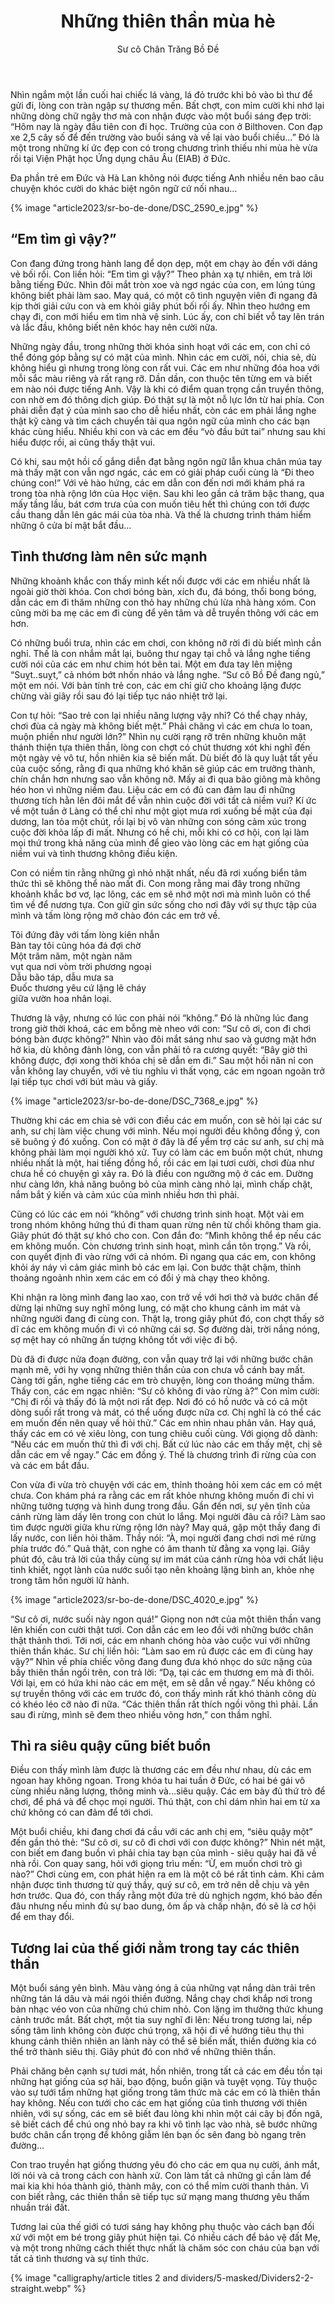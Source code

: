 ﻿---
title: Những thiên thần mùa hè
author: Sư cô Chân Trăng Bồ Đề
---

Nhìn ngắm một lần cuối hai chiếc lá vàng, lá đỏ trước khi bỏ vào bì thư để gửi đi, lòng con tràn ngập sự thương mến. Bất chợt, con mỉm cười khi nhớ lại những dòng chữ ngây thơ mà con nhận được vào một buổi sáng đẹp trời: “Hôm nay là ngày đầu tiên con đi học. Trường của con ở Bilthoven. Con đạp xe 2,5 cây số để đến trường vào buổi sáng và về lại vào buổi chiều…” Đó là một trong những kí ức đẹp con có trong chương trình thiếu nhi mùa hè vừa rồi tại Viện Phật học Ứng dụng châu Âu (EIAB) ở Đức.

Đa phần trẻ em Đức và Hà Lan không nói được tiếng Anh nhiều nên bao câu chuyện khóc cười do khác biệt ngôn ngữ cứ nối nhau…

{% image "article2023/sr-bo-de-done/DSC_2590_e.jpg" %}

## “Em tìm gì vậy?”

Con đang đứng trong hành lang để dọn dẹp, một em chạy ào đến với dáng vẻ bối rối. Con liền hỏi: “Em tìm gì vậy?” Theo phản xạ tự nhiên, em trả lời bằng tiếng Đức. Nhìn đôi mắt tròn xoe và ngơ ngác của con, em lúng túng không biết phải làm sao. May quá, có một cô tình nguyện viên đi ngang đã kịp thời giải cứu con và em khỏi giây phút bối rối ấy. Nhìn theo hướng em chạy đi, con mới hiểu em tìm nhà vệ sinh. Lúc ấy, con chỉ biết vỗ tay lên trán và lắc đầu, không biết nên khóc hay nên cười nữa.

Những ngày đầu, trong những thời khóa sinh hoạt với các em, con chỉ có thể đóng góp bằng sự có mặt của mình. Nhìn các em cười, nói, chia sẻ, dù không hiểu gì nhưng trong lòng con rất vui. Các em như những đóa hoa với mỗi sắc màu riêng và rất rạng rỡ. Dần dần, con thuộc tên từng em và biết em nào nói được tiếng Anh. Vậy là khi có điểm quan trọng cần truyền thông, con nhờ em đó thông dịch giúp. Đó thật sự là một nỗ lực lớn từ hai phía. Con phải diễn đạt ý của mình sao cho dễ hiểu nhất, còn các em phải lắng nghe thật kỹ càng và tìm cách chuyển tải qua ngôn ngữ của mình cho các bạn khác cùng hiểu. Nhiều khi con và các em đều “vò đầu bứt tai” nhưng sau khi hiểu được rồi, ai cũng thấy thật vui. 

Có khi, sau một hồi cố gắng diễn đạt bằng ngôn ngữ lẫn khua chân múa tay mà thấy mặt con vẫn ngơ ngác, các em có giải pháp cuối cùng là “Đi theo chúng con!” Với vẻ hào hứng, các em dẫn con đến nơi mới khám phá ra trong tòa nhà rộng lớn của Học viện. Sau khi leo gần cả trăm bậc thang, qua mấy tầng lầu, bát cơm trưa của con muốn tiêu hết thì chúng con tới được cầu thang dẫn lên gác mái của tòa nhà. Và thế là chương trình thám hiểm những ô cửa bí mật bắt đầu…

## Tình thương làm nên sức mạnh

Những khoảnh khắc con thấy mình kết nối được với các em nhiều nhất là ngoài giờ thời khóa. Con chơi bóng bàn, xích đu, đá bóng, thổi bong bóng, dẫn các em đi thăm những con thỏ hay những chú lừa nhà hàng xóm. Con cũng mời ba mẹ các em đi cùng để yên tâm và dễ truyền thông với các em hơn. 

Có những buổi trưa, nhìn các em chơi, con không nỡ rời đi dù biết mình cần nghỉ. Thế là con nhắm mắt lại, buông thư ngay tại chỗ và lắng nghe tiếng cười nói của các em như chim hót bên tai. Một em đưa tay lên miệng “Suỵt..suỵt,” cả nhóm bớt nhốn nháo và lắng nghe. “Sư cô Bồ Đề đang ngủ,” một em nói. Với bản tính trẻ con, các em chỉ giữ cho khoảng lặng được chừng vài giây rồi sau đó lại tiếp tục náo nhiệt trở lại. 

Con tự hỏi: “Sao trẻ con lại nhiều năng lượng vậy nhỉ? Có thể chạy nhảy, chơi đùa cả ngày mà không biết mệt.” Phải chăng vì các em chưa lo toan, muộn phiền như người lớn?” Nhìn nụ cười rạng rỡ trên những khuôn mặt thánh thiện tựa thiên thần, lòng con chợt có chút thương xót khi nghĩ đến một ngày vẻ vô tư, hồn nhiên kia sẽ biến mất. Dù biết đó là quy luật tất yếu của cuộc sống, rằng đi qua những khó khăn sẽ giúp các em trưởng thành, chín chắn hơn nhưng sao vẫn không nỡ. Mấy ai đi qua bão giông mà không héo hon vì những niềm đau. Liệu các em có đủ can đảm lau đi những thương tích hằn lên đôi mắt để vẫn nhìn cuộc đời với tất cả niềm vui? Kí ức về một tuần ở Làng có thể chỉ như một giọt mưa rơi xuống bề mặt của đại dương, lan tỏa một chút, rồi lại bị vô vàn những con sóng cảm xúc trong cuộc đời khỏa lấp đi mất. Nhưng có hề chi, mỗi khi có cơ hội, con lại làm mọi thứ trong khả năng của mình để gieo vào lòng các em hạt giống của niềm vui và tình thương không điều kiện. 

Con có niềm tin rằng những gì nhỏ nhặt nhất, nếu đã rơi xuống biển tâm thức thì sẽ không thể nào mất đi. Con mong rằng mai đây trong những khoảnh khắc bơ vơ, lạc lõng, các em sẽ nhớ một nơi mà mình luôn có thể tìm về để nương tựa. Con giữ gìn sức sống cho nơi đây với sự thực tập của mình và tấm lòng rộng mở chào đón các em trở về.

<div class="verse"><p>Tôi đứng đây với tấm lòng kiên nhẫn<br/>
Bàn tay tôi cũng hóa đá đợi chờ<br/>
Một trăm năm, một ngàn năm<br/>
vụt qua nơi vòm trời phương ngoại<br/>
Dẫu bão táp, dẫu mưa sa<br/>
Đuốc thương yêu cứ lặng lẽ cháy<br/>
giữa vườn hoa nhân loại.</p></div>

Thương là vậy, nhưng có lúc con phải nói “không.” Đó là những lúc đang trong giờ thời khoá, các em bỗng mè nheo với con: “Sư cô ơi, con đi chơi bóng bàn được không?” Nhìn vào đôi mắt sáng như sao và gương mặt hớn hở kia, dù không đành lòng, con vẫn phải tỏ ra cương quyết: “Bây giờ thì không được, đợi xong thời khóa chị sẽ dẫn em đi.” Sau một hồi năn nỉ con vẫn không lay chuyển, với vẻ tiu nghỉu vì thất vọng, các em ngoan ngoãn trở lại tiếp tục chơi với bút màu và giấy. 

{% image "article2023/sr-bo-de-done/DSC_7368_e.jpg" %}

Thường khi các em chia sẻ với con điều các em muốn, con sẽ hỏi lại các sư anh, sư chị làm việc chung với mình. Nếu mọi người đều không đồng ý, con sẽ buông ý đó xuống. Con có mặt ở đây là để yểm trợ các sư anh, sư chị mà không phải làm mọi người khó xử. Tuy có làm các em buồn một chút, nhưng nhiều nhất là một, hai tiếng đồng hồ, rồi các em lại tươi cười, chơi đùa như chưa hề có chuyện gì xảy ra. Đó là điều con ngưỡng mộ ở các em. Dường như càng lớn, khả năng buông bỏ của mình càng nhỏ lại, mình chấp chặt, nắm bắt ý kiến và cảm xúc của mình nhiều hơn thì phải. 

Cũng có lúc các em nói “không” với chương trình sinh hoạt. Một vài em trong nhóm không hứng thú đi tham quan rừng nên từ chối không tham gia. Giây phút đó thật sự khó cho con. Con đắn đo: “Mình không thể ép nếu các em không muốn. Còn chương trình sinh hoạt, mình cần tôn trọng.” Và rồi, con quyết định đi vào rừng với cả nhóm. Đi ngang qua các em, con không khỏi áy náy vì cảm giác mình bỏ các em lại. Con bước thật chậm, thỉnh thoảng ngoảnh nhìn xem các em có đổi ý mà chạy theo không. 

Khi nhận ra lòng mình đang lao xao, con trở về với hơi thở và bước chân để dừng lại những suy nghĩ mông lung, có mặt cho khung cảnh im mát và những người đang đi cùng con. Thật lạ, trong giây phút đó, con chợt thấy sở dĩ các em không muốn đi vì có những cái sợ. Sợ đường dài, trời nắng nóng, sợ mệt hay có những ấn tượng không tốt với việc đi bộ. 

Dù đã đi được nửa đoạn đường, con vẫn quay trở lại với những bước chân mạnh mẽ, với hy vọng những thiên thần của con chưa vỗ cánh bay mất. Càng tới gần, nghe tiếng các em trò chuyện, lòng con thoáng mừng thầm. Thấy con, các em ngạc nhiên: “Sư cô không đi vào rừng à?” Con mỉm cười: “Chị đi rồi và thấy đó là một nơi rất đẹp. Nơi đó có hồ nước và có cả một dòng suối rất trong và mát, có thể uống được nữa cơ. Chị nghĩ là có thể các em muốn đến nên quay về hỏi thử.” Các em nhìn nhau phân vân. Hay quá, thấy các em có vẻ xiêu lòng, con tung chiêu cuối cùng. Với giọng dỗ dành: “Nếu các em muốn thử thì đi với chị. Bất cứ lúc nào các em thấy mệt, chị sẽ dẫn các em về ngay.” Các em đồng ý. Thế là chương trình đi rừng của con và các em bắt đầu. 

Con vừa đi vừa trò chuyện với các em, thỉnh thoảng hỏi xem các em có mệt chưa. Con khám phá ra rằng các em rất khỏe nhưng không muốn đi chỉ vì những tưởng tượng và hình dung trong đầu. Gần đến nơi, sự yên tĩnh của cánh rừng làm dấy lên trong con chút lo lắng. Mọi người đâu cả rồi? Làm sao tìm được người giữa khu rừng rộng lớn này? May quá, gặp một thầy đang đi lấy nước, con liền hỏi thăm. Thầy nói: “À, mọi người đang chơi nơi mé rừng phía trước đó.” Quả thật, con nghe có âm thanh từ đằng xa vọng lại. Giây phút đó, câu trả lời của thầy cùng sự im mát của cánh rừng hòa với chất liệu tinh khiết, ngọt lành của nước suối tạo nên khoảng lặng bình an, khỏe nhẹ trong tâm hồn người lữ hành. 

{% image "article2023/sr-bo-de-done/DSC_4020_e.jpg" %}

“Sư cô ơi, nước suối này ngon quá!” Giọng non nớt của một thiên thần vang lên khiến con cười thật tươi. Con dẫn các em leo đồi với những bước chân thật thảnh thơi. Tới nơi, các em nhanh chóng hòa vào cuộc vui với những thiên thần khác. Sư chị liền hỏi: “Làm sao em rủ được các em đi cùng hay vậy?” Nhìn về phía chiếc võng đang đung đưa khó nhọc do sức nặng của bầy thiên thần ngồi trên, con trả lời: “Dạ, tại các em thương em mà đi thôi. Với lại, em có hứa khi nào các em mệt, em sẽ dẫn về ngay.” Nếu không có sự truyền thông với các em trước đó, con thấy mình rất khó thành công dù có khéo léo cỡ nào đi nữa. “Các thiên thần rất thích ngồi võng thì phải. Lần sau đi rừng, mình sẽ đem theo nhiều võng hơn,” con thầm nghĩ.

## Thì ra siêu quậy cũng biết buồn

Điều con thấy mình làm được là thương các em đều như nhau, dù các em ngoan hay không ngoan. Trong khóa tu hai tuần ở Đức, có hai bé gái vô cùng nhiều năng lượng, thông minh và…siêu quậy. Các em bày đủ thứ trò để chơi, để phá và để chọc mọi người. Thú thật, con chỉ dám nhìn hai em từ xa chứ không có can đảm để tới chơi. 

Một buổi chiều, khi đang chơi đá cầu với các anh chị em, “siêu quậy một” đến gần thỏ thẻ: “Sư cô ơi, sư cô đi chơi với con được không?” Nhìn nét mặt, con biết em đang buồn vì phải chia tay bạn của mình - siêu quậy hai đã về nhà rồi. Con quay sang, hỏi với giọng trìu mến: “Ừ, em muốn chơi trò gì nào?” Chơi cùng em, con phát hiện ra em là một cô bé rất tình cảm. Khi cảm nhận được tình thương từ quý thầy, quý sư cô, em trở nên dễ chịu và yên hơn trước. Qua đó, con thấy rằng một đứa trẻ dù nghịch ngợm, khó bảo đến đâu nhưng nếu mình đủ sự bao dung, ôm ấp và chấp nhận, đó sẽ là cơ hội để em thay đổi.

## Tương lai của thế giới nằm trong tay các thiên thần

Một buổi sáng yên bình. Màu vàng óng ả của những vạt nắng dàn trải trên những tán lá dâu và mái ngói thiền đường. Nắng chạy chơi khắp nơi trong bản nhạc véo von của những chú chim nhỏ. Con lặng im thưởng thức khung cảnh trước mắt. Bất chợt, một tia suy nghĩ đi lên: Nếu trong tương lai, nếp sống tâm linh không còn được chú trọng, xã hội đi về hướng tiêu thụ thì khung cảnh thiên nhiên an lành này có thể sẽ biến mất, thiền đường kia có thể trở thành siêu thị. Giây phút đó con nhớ về những thiên thần. 

Phải chăng bên cạnh sự tươi mát, hồn nhiên, trong tất cả các em đều tồn tại những hạt giống của sợ hãi, bạo động, buồn giận và tuyệt vọng. Tùy thuộc vào sự tưới tẩm những hạt giống trong tâm thức mà các em có là thiên thần hay không. Nếu con tưới cho các em hạt giống của tình thương với thiên nhiên, với sự sống, các em sẽ biết đau lòng khi nhìn một cái cây bị đốn ngã, sẽ biết cách để chú ong nhỏ bay ra khi vô tình lạc vào nhà, sẽ bước những bước chân cẩn trọng để không giẫm lên bạn ốc sên đang bò ngang trên đường… 

Con trao truyền hạt giống thương yêu đó cho các em qua nụ cười, ánh mắt, lời nói và cả trong cách con hành xử. Con làm tất cả những gì cần làm để mai kia khi hóa thành gió, thành mây, con có thể mỉm cười thanh thản. Vì con biết rằng, các thiên thần sẽ tiếp tục sứ mạng mang thương yêu thấm nhuần trái đất. 

<!-- {% image "article2023/sr-bo-de-done/DSC_3397.jpg" %} -->

Tương lai của thế giới có tươi sáng hay không phụ thuộc vào cách bạn đối xử với một em bé trong giây phút hiện tại. Có nhiều cách để bảo vệ đất Mẹ, và một trong những cách thiết thực nhất là chăm sóc con cháu của bạn với tất cả tình thương và sự tỉnh thức.

<div class="article-end"></div>

{% image "calligraphy/article titles 2 and dividers/5-masked/Dividers2-2-straight.webp" %}
